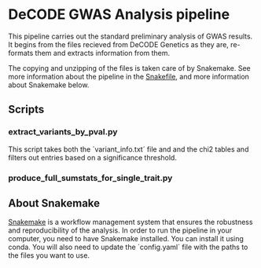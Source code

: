# DeCODE GWAS Analysis pipeline
This pipeline carries out the standard preliminary analysis of GWAS results.
It begins from the files recieved from DeCODE Genetics as they are, re-formats them and extracts information from them.

The copying and unzipping of the files is taken care of by Snakemake. See more information about the pipeline in the [Snakefile](Snakefile), and more information about Snakemake below.
## Scripts
### **extract_variants_by_pval.py**
This script takes both the ´variant_info.txt´ file and and the chi2 tables and filters out entries based on a significance threshold.
### **produce_full_sumstats_for_single_trait.py**

## About Snakemake
[Snakemake](https://snakemake.github.io/) is a workflow management system that ensures the robustness and reproducibility of the analysis.
In order to run the pipeline in your computer, you need to have Snakemake installed. You can install it using conda.
You will also need to update the ´config.yaml´ file with the paths to the files you want to use.